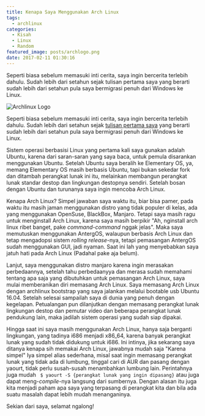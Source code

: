 ```yaml
---
title: Kenapa Saya Menggunakan Arch Linux
tags:
  - archlinux
categories:
  - Kisah
  - Linux
  - Random
featured_image: posts/archlogo.png
date: 2017-02-11 01:30:16
---
```


Seperti biasa sebelum memasuki inti cerita, saya ingin bercerita terlebih dahulu. Sudah lebih dari setahun sejak tulisan pertama saya yang berarti sudah lebih dari setahun pula saya bermigrasi penuh dari Windows ke Linux.

<!-- more -->

![Archlinux Logo](/images/archlogo.png)

Seperti biasa sebelum memasuki inti cerita, saya ingin bercerita terlebih dahulu. Sudah lebih dari setahun sejak [tulisan pertama saya](https://chamelemon.wordpress.com/2016/01/19/sayonara-windows-sebuah-ucapan-perpisahan-kepada-seorang-kawan/) yang berarti sudah lebih dari setahun pula saya bermigrasi penuh dari Windows ke Linux.

Sistem operasi berbasisi Linux yang pertama kali saya gunakan adalah Ubuntu, karena dari saran-saran yang saya baca, untuk pemula disarankan menggunakan Ubuntu. Setelah Ubuntu saya beralih ke Elementary OS, ya, memang Elementary OS masih berbasis Ubuntu, tapi bukan sekedar fork dan ditambah perangkat lunak ini itu, melainkan membangun perangkat lunak standar destop dan lingkungan destopnya sendiri. Setelah bosan dengan Ubuntu dan turunanya saya ingin mencoba Arch Linux. 

Kenapa Arch Linux? Simpel jawaban saya waktu itu, biar bisa pamer, pada waktu itu masih jaman menggunakan distro yang tidak populer di kelas, ada yang menggunakan OpenSuse, BlackBox, Manjaro. Tetapi saya masih ragu untuk menginstall Arch Linux, karena saya masih berpikir "Ah, nginstall arch linux ribet banget, pake _command-command_ nggak jelas". Maka saya memutuskan menggunakan AntergOS, walaupun berbasis Arch Linux dan tetap mengadopsi sistem _rolling release_-nya, tetapi pemasangan AntergOS sudah menggunakan GUI, jadi nyaman. Saat ini lah yang menyebabkan saya jatuh hati pada Arch Linux (Padahal pake aja belum).

Lanjut, saya menggunakan distro manjaro karena ingin merasakan perbedaannya, setelah tahu perbedaanyya dan merasa sudah memahami tentang apa saja yang dibutuhkan untuk pemasangan Arch Linux, saya mulai memberanikan diri memasang Arch Linux. Saya memasang Arch Linux dengan archlinux bootstrap yang saya jalankan melalui bootable usb Ubuntu 16.04. Setelah selesai sampailah saya di dunia yang penuh dengan kegelapan. Petualangan pun dilanjutkan dengan memasang perangkat lunak lingkungan destop dan pemutar video dan beberapa perangkat lunak pendukung lain, maka jadilah sistem operasi yang sudah siap dipakai.

Hingga saat ini saya masih menggunakan Arch Linux, hanya saja berganti lingkungan, yang tadinya i686 menjadi x86_64, karena banyak perangkat lunak yang sudah tidak didukung untuk i686. Ini intinya, jika sekarang saya ditanya kenapa sih memakai Arch Linux, jawabnya mudah saja "Karena simpel" Iya simpel alias sederhana, misal saat ingin memasang perangkat lunak yang tidak ada di lumbung, tinggal cari di AUR dan pasang dengan yaourt, tidak perlu susah-susah menambahkan lumbung lain. 
Perintahnya juga mudah ``` $ yaourt -S {perangkat lunak yang ingin dipasang}``` atau juga dapat meng-_compile_-nya langsung dari sumbernya. Dengan alasan itu juga kita menjadi paham apa saya yang terpasang di perangkat kita dan bila ada suatu masalah dapat lebih mudah menanganinya.

Sekian dari saya, selamat ngalong!